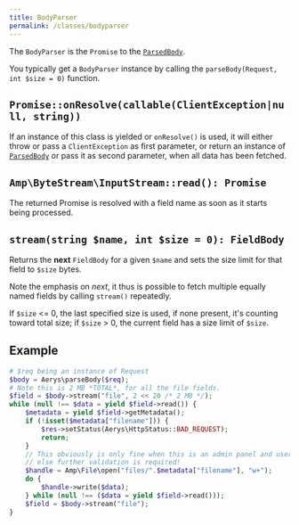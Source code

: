```yaml
---
title: BodyParser
permalink: /classes/bodyparser
---
```

The `BodyParser` is the `Promise` to the [`ParsedBody`](parsedbody.md).

You typically get a `BodyParser` instance by calling the `parseBody(Request, int $size = 0)` function.

## `Promise::onResolve(callable(ClientException|null, string))`

If an instance of this class is yielded or `onResolve()` is used, it will either throw or pass a `ClientException` as first parameter, or return an instance of [`ParsedBody`](parsedbody.md) or pass it as second parameter, when all data has been fetched.

## `Amp\ByteStream\InputStream::read(): Promise`

The returned Promise is resolved with a field name as soon as it starts being processed.

## `stream(string $name, int $size = 0): FieldBody`

Returns the **next** `FieldBody` for a given `$name` and sets the size limit for that field to `$size` bytes.

Note the emphasis on _next_, it thus is possible to fetch multiple equally named fields by calling `stream()` repeatedly.

If `$size` <= 0, the last specified size is used, if none present, it's counting toward total size; if `$size` > 0, the current field has a size limit of `$size`.

## Example

```php
# $req being an instance of Request
$body = Aerys\parseBody($req);
# Note this is 2 MB *TOTAL*, for all the file fields.
$field = $body->stream("file", 2 << 20 /* 2 MB */);
while (null !== $data = yield $field->read()) {
    $metadata = yield $field->getMetadata();
    if (!isset($metadata["filename"])) {
        $res->setStatus(Aerys\HttpStatus::BAD_REQUEST);
        return;
    }
    // This obviously is only fine when this is an admin panel and user can be trusted
    // else further validation is required!
    $handle = Amp\File\open("files/".$metadata["filename"], "w+");
    do {
        $handle->write($data);
    } while (null !== ($data = yield $field->read()));
    $field = $body->stream("file");
}
```